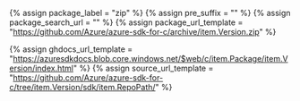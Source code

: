 {% assign package_label = "zip" %}
{% assign pre_suffix = "" %}
{% assign package_search_url = "" %}
{% assign package_url_template = "https://github.com/Azure/azure-sdk-for-c/archive/item.Version.zip" %}
<!--{% assign msdocs_url_template = "https://docs.microsoft.com/c/api/overview/azure/item.TrimmedPackage-readme" %}-->
{% assign ghdocs_url_template = "https://azuresdkdocs.blob.core.windows.net/$web/c/item.Package/item.Version/index.html" %}
{% assign source_url_template = "https://github.com/Azure/azure-sdk-for-c/tree/item.Version/sdk/item.RepoPath/" %}